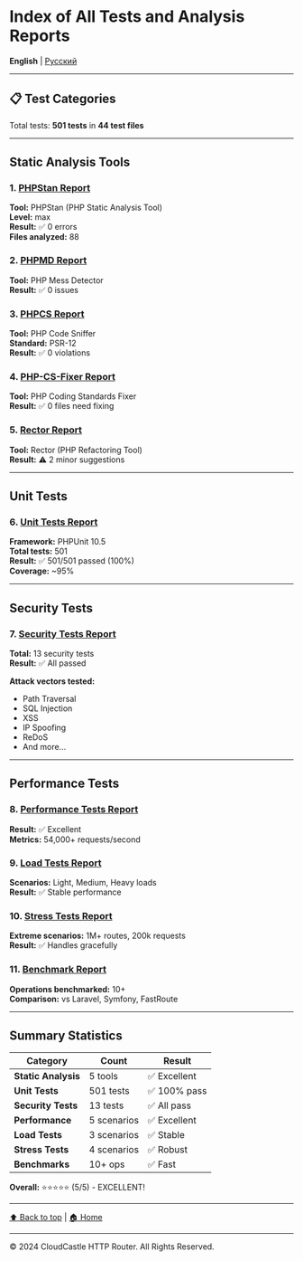 # Index of All Tests and Analysis Reports

**English** | [Русский](../ru/TESTS_INDEX.md)

---

## 📋 Test Categories

Total tests: **501 tests** in **44 test files**

---

## Static Analysis Tools

### 1. [PHPStan Report](tests/PHPSTAN_REPORT.md)
**Tool:** PHPStan (PHP Static Analysis Tool)  
**Level:** max  
**Result:** ✅ 0 errors  
**Files analyzed:** 88

### 2. [PHPMD Report](tests/PHPMD_REPORT.md)
**Tool:** PHP Mess Detector  
**Result:** ✅ 0 issues

### 3. [PHPCS Report](tests/PHPCS_REPORT.md)
**Tool:** PHP Code Sniffer  
**Standard:** PSR-12  
**Result:** ✅ 0 violations

### 4. [PHP-CS-Fixer Report](tests/PHP_CS_FIXER_REPORT.md)
**Tool:** PHP Coding Standards Fixer  
**Result:** ✅ 0 files need fixing

### 5. [Rector Report](tests/RECTOR_REPORT.md)
**Tool:** Rector (PHP Refactoring Tool)  
**Result:** ⚠️ 2 minor suggestions

---

## Unit Tests

### 6. [Unit Tests Report](tests/UNIT_TESTS_REPORT.md)
**Framework:** PHPUnit 10.5  
**Total tests:** 501  
**Result:** ✅ 501/501 passed (100%)  
**Coverage:** ~95%

---

## Security Tests

### 7. [Security Tests Report](tests/SECURITY_TESTS_REPORT.md)
**Total:** 13 security tests  
**Result:** ✅ All passed

**Attack vectors tested:**
- Path Traversal
- SQL Injection
- XSS
- IP Spoofing
- ReDoS
- And more...

---

## Performance Tests

### 8. [Performance Tests Report](tests/PERFORMANCE_TESTS_REPORT.md)
**Result:** ✅ Excellent  
**Metrics:** 54,000+ requests/second

### 9. [Load Tests Report](tests/LOAD_TESTS_REPORT.md)
**Scenarios:** Light, Medium, Heavy loads  
**Result:** ✅ Stable performance

### 10. [Stress Tests Report](tests/STRESS_TESTS_REPORT.md)
**Extreme scenarios:** 1M+ routes, 200k requests  
**Result:** ✅ Handles gracefully

### 11. [Benchmark Report](tests/BENCHMARK_REPORT.md)
**Operations benchmarked:** 10+  
**Comparison:** vs Laravel, Symfony, FastRoute

---

## Summary Statistics

| Category | Count | Result |
|----------|-------|--------|
| **Static Analysis** | 5 tools | ✅ Excellent |
| **Unit Tests** | 501 tests | ✅ 100% pass |
| **Security Tests** | 13 tests | ✅ All pass |
| **Performance** | 5 scenarios | ✅ Excellent |
| **Load Tests** | 3 scenarios | ✅ Stable |
| **Stress Tests** | 4 scenarios | ✅ Robust |
| **Benchmarks** | 10+ ops | ✅ Fast |

**Overall:** ⭐⭐⭐⭐⭐ (5/5) - EXCELLENT!

---

[⬆ Back to top](#index-of-all-tests-and-analysis-reports) | [🏠 Home](../../README.md)

---

© 2024 CloudCastle HTTP Router. All Rights Reserved.

